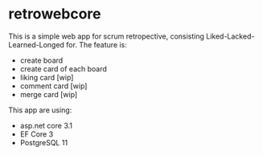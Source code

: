 # retrowebcore

This is a simple web app for scrum retropective, consisting Liked-Lacked-Learned-Longed for. The feature is:
- create board
- create card of each board
- liking card [wip]
- comment card [wip]
- merge card [wip]

This app are using:
- asp.net core 3.1
- EF Core 3
- PostgreSQL 11 
